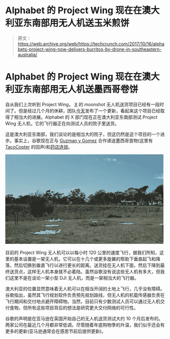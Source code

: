 # Alphabet 的 Project Wing 现在在澳大利亚东南部用无人机送玉米煎饼

> 原文：<https://web.archive.org/web/https://techcrunch.com/2017/10/16/alphabets-project-wing-now-delivers-burritos-by-drone-in-southeastern-australia/>

# Alphabet 的 Project Wing 现在在澳大利亚东南部用无人机送墨西哥卷饼

自从我们上次听到 Project Wing， [X](https://web.archive.org/web/20230321051814/https://x.company/) 的 moonshot 无人机送货项目已经有一段时间了。但是经过几个月的休耕，团队[今天](https://web.archive.org/web/20230321051814/https://blog.x.company/testing-in-the-australian-skies-5a71db1ed6fe)发布了一个更新，看起来这个项目已经取得了相当大的进展。Alphabet 的 X 部门现在正在澳大利亚东南部测试 Project Wing 无人机，它的飞行器正在向测试人员的院子里送货。

这是澳大利亚东南部，我们谈论的是相当大的院子，但这仍然是这个项目的一个进步。事实上，谷歌现在正与 [Guzman y Gomez](https://web.archive.org/web/20230321051814/https://blog.guzmanygomez.com/project-wing-drone-mothership/?utm_source=referral&amp;utm_medium=WingBlog&amp;utm_campaign=project_wing) 合作递送墨西哥食物(这里有 [TacoCopter](https://web.archive.org/web/20230321051814/http://tacocopter.com/) 的回声)和[药店连锁](https://web.archive.org/web/20230321051814/https://www.chemistwarehouse.com.au/)。

[![](img/c87adba3bdb76d7833fcc7b90e9b5cec.png)](https://web.archive.org/web/20230321051814/https://techcrunch.com/wp-content/uploads/2017/10/google_drones.gif)

目前的 Project Wing 无人机可以以每小时 120 公里的速度飞行，据我们所知，这里的基本设置是一架无人机，它可以在十几个或更多旋翼的帮助下垂直起飞和降落，然后切换到垂直飞行以进行更长的距离。送货挂在无人机下面，然后下降到最终送货点，这样无人机本身就不必着陆。虽然谷歌没有说这些无人机有多大，但我们这里不是在谈论一架小型 DJI 无人机，而是一架相当大的飞行器。

澳大利亚的位置显然意味着无人机可以在相当开阔的土地上飞行，几乎没有障碍。谷歌指出，虽然其飞行规划软件负责预先规划路线，但无人机的机载传感器负责在飞行期间和交付地点避开障碍物。当然，目前只有少数测试人员可以通过无人机交付食物，但所有这些项目背后的想法是研究更大交付网络的可行性。

谷歌的声明是在亚马逊在英国开始自己的无人机送货测试大约 10 个月后发布的。两家公司在最近几个月都非常低调，尽管随着年底购物季的升温，我们似乎还会有更多的更新(亚马逊通常会在感恩节前后提供更新)。